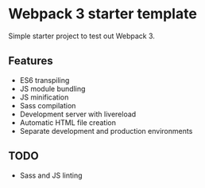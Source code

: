 # Webpack 3 starter template

Simple starter project to test out Webpack 3.

## Features
- ES6 transpiling
- JS module bundling
- JS minification
- Sass compilation
- Development server with livereload
- Automatic HTML file creation
- Separate development and production environments

## TODO
- Sass and JS linting
